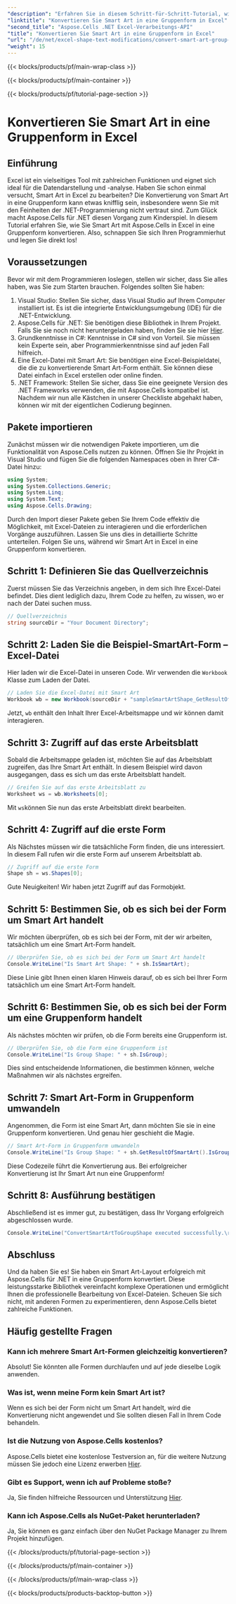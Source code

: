 ```yaml
---
"description": "Erfahren Sie in diesem Schritt-für-Schritt-Tutorial, wie Sie mit Aspose.Cells für .NET Smart Art in eine Gruppenform in Excel konvertieren."
"linktitle": "Konvertieren Sie Smart Art in eine Gruppenform in Excel"
"second_title": "Aspose.Cells .NET Excel-Verarbeitungs-API"
"title": "Konvertieren Sie Smart Art in eine Gruppenform in Excel"
"url": "/de/net/excel-shape-text-modifications/convert-smart-art-group-shape-excel/"
"weight": 15
---
```


{{< blocks/products/pf/main-wrap-class >}}

{{< blocks/products/pf/main-container >}}

{{< blocks/products/pf/tutorial-page-section >}}

# Konvertieren Sie Smart Art in eine Gruppenform in Excel

## Einführung
Excel ist ein vielseitiges Tool mit zahlreichen Funktionen und eignet sich ideal für die Datendarstellung und -analyse. Haben Sie schon einmal versucht, Smart Art in Excel zu bearbeiten? Die Konvertierung von Smart Art in eine Gruppenform kann etwas knifflig sein, insbesondere wenn Sie mit den Feinheiten der .NET-Programmierung nicht vertraut sind. Zum Glück macht Aspose.Cells für .NET diesen Vorgang zum Kinderspiel. In diesem Tutorial erfahren Sie, wie Sie Smart Art mit Aspose.Cells in Excel in eine Gruppenform konvertieren. Also, schnappen Sie sich Ihren Programmierhut und legen Sie direkt los!
## Voraussetzungen
Bevor wir mit dem Programmieren loslegen, stellen wir sicher, dass Sie alles haben, was Sie zum Starten brauchen. Folgendes sollten Sie haben:
1. Visual Studio: Stellen Sie sicher, dass Visual Studio auf Ihrem Computer installiert ist. Es ist die integrierte Entwicklungsumgebung (IDE) für die .NET-Entwicklung.
2. Aspose.Cells für .NET: Sie benötigen diese Bibliothek in Ihrem Projekt. Falls Sie sie noch nicht heruntergeladen haben, finden Sie sie hier [Hier](https://releases.aspose.com/cells/net/).
3. Grundkenntnisse in C#: Kenntnisse in C# sind von Vorteil. Sie müssen kein Experte sein, aber Programmierkenntnisse sind auf jeden Fall hilfreich.
4. Eine Excel-Datei mit Smart Art: Sie benötigen eine Excel-Beispieldatei, die die zu konvertierende Smart Art-Form enthält. Sie können diese Datei einfach in Excel erstellen oder online finden.
5. .NET Framework: Stellen Sie sicher, dass Sie eine geeignete Version des .NET Frameworks verwenden, die mit Aspose.Cells kompatibel ist.
Nachdem wir nun alle Kästchen in unserer Checkliste abgehakt haben, können wir mit der eigentlichen Codierung beginnen.
## Pakete importieren
Zunächst müssen wir die notwendigen Pakete importieren, um die Funktionalität von Aspose.Cells nutzen zu können. Öffnen Sie Ihr Projekt in Visual Studio und fügen Sie die folgenden Namespaces oben in Ihrer C#-Datei hinzu:
```csharp
using System;
using System.Collections.Generic;
using System.Linq;
using System.Text;
using Aspose.Cells.Drawing;
```
Durch den Import dieser Pakete geben Sie Ihrem Code effektiv die Möglichkeit, mit Excel-Dateien zu interagieren und die erforderlichen Vorgänge auszuführen.
Lassen Sie uns dies in detaillierte Schritte unterteilen. Folgen Sie uns, während wir Smart Art in Excel in eine Gruppenform konvertieren.
## Schritt 1: Definieren Sie das Quellverzeichnis
Zuerst müssen Sie das Verzeichnis angeben, in dem sich Ihre Excel-Datei befindet. Dies dient lediglich dazu, Ihrem Code zu helfen, zu wissen, wo er nach der Datei suchen muss.
```csharp
// Quellverzeichnis
string sourceDir = "Your Document Directory";
```
## Schritt 2: Laden Sie die Beispiel-SmartArt-Form – Excel-Datei
Hier laden wir die Excel-Datei in unseren Code. Wir verwenden die `Workbook` Klasse zum Laden der Datei.
```csharp
// Laden Sie die Excel-Datei mit Smart Art
Workbook wb = new Workbook(sourceDir + "sampleSmartArtShape_GetResultOfSmartArt.xlsx");
```
Jetzt, `wb` enthält den Inhalt Ihrer Excel-Arbeitsmappe und wir können damit interagieren.
## Schritt 3: Zugriff auf das erste Arbeitsblatt
Sobald die Arbeitsmappe geladen ist, möchten Sie auf das Arbeitsblatt zugreifen, das Ihre Smart Art enthält. In diesem Beispiel wird davon ausgegangen, dass es sich um das erste Arbeitsblatt handelt.
```csharp
// Greifen Sie auf das erste Arbeitsblatt zu
Worksheet ws = wb.Worksheets[0];
```
Mit `ws`können Sie nun das erste Arbeitsblatt direkt bearbeiten.
## Schritt 4: Zugriff auf die erste Form
Als Nächstes müssen wir die tatsächliche Form finden, die uns interessiert. In diesem Fall rufen wir die erste Form auf unserem Arbeitsblatt ab.
```csharp
// Zugriff auf die erste Form
Shape sh = ws.Shapes[0];
```
Gute Neuigkeiten! Wir haben jetzt Zugriff auf das Formobjekt.
## Schritt 5: Bestimmen Sie, ob es sich bei der Form um Smart Art handelt
Wir möchten überprüfen, ob es sich bei der Form, mit der wir arbeiten, tatsächlich um eine Smart Art-Form handelt. 
```csharp
// Überprüfen Sie, ob es sich bei der Form um Smart Art handelt
Console.WriteLine("Is Smart Art Shape: " + sh.IsSmartArt);
```
Diese Linie gibt Ihnen einen klaren Hinweis darauf, ob es sich bei Ihrer Form tatsächlich um eine Smart Art-Form handelt.
## Schritt 6: Bestimmen Sie, ob es sich bei der Form um eine Gruppenform handelt
Als nächstes möchten wir prüfen, ob die Form bereits eine Gruppenform ist. 
```csharp
// Überprüfen Sie, ob die Form eine Gruppenform ist
Console.WriteLine("Is Group Shape: " + sh.IsGroup);
```
Dies sind entscheidende Informationen, die bestimmen können, welche Maßnahmen wir als nächstes ergreifen.
## Schritt 7: Smart Art-Form in Gruppenform umwandeln
Angenommen, die Form ist eine Smart Art, dann möchten Sie sie in eine Gruppenform konvertieren. Und genau hier geschieht die Magie.
```csharp
// Smart Art-Form in Gruppenform umwandeln
Console.WriteLine("Is Group Shape: " + sh.GetResultOfSmartArt().IsGroup);
```
Diese Codezeile führt die Konvertierung aus. Bei erfolgreicher Konvertierung ist Ihr Smart Art nun eine Gruppenform!
## Schritt 8: Ausführung bestätigen
Abschließend ist es immer gut, zu bestätigen, dass Ihr Vorgang erfolgreich abgeschlossen wurde.
```csharp
Console.WriteLine("ConvertSmartArtToGroupShape executed successfully.\r\n");
```

## Abschluss
Und da haben Sie es! Sie haben ein Smart Art-Layout erfolgreich mit Aspose.Cells für .NET in eine Gruppenform konvertiert. Diese leistungsstarke Bibliothek vereinfacht komplexe Operationen und ermöglicht Ihnen die professionelle Bearbeitung von Excel-Dateien. Scheuen Sie sich nicht, mit anderen Formen zu experimentieren, denn Aspose.Cells bietet zahlreiche Funktionen. 
## Häufig gestellte Fragen
### Kann ich mehrere Smart Art-Formen gleichzeitig konvertieren?
Absolut! Sie könnten alle Formen durchlaufen und auf jede dieselbe Logik anwenden.
### Was ist, wenn meine Form kein Smart Art ist?
Wenn es sich bei der Form nicht um Smart Art handelt, wird die Konvertierung nicht angewendet und Sie sollten diesen Fall in Ihrem Code behandeln.
### Ist die Nutzung von Aspose.Cells kostenlos?
Aspose.Cells bietet eine kostenlose Testversion an, für die weitere Nutzung müssen Sie jedoch eine Lizenz erwerben [Hier](https://purchase.aspose.com/buy).
### Gibt es Support, wenn ich auf Probleme stoße?
Ja, Sie finden hilfreiche Ressourcen und Unterstützung [Hier](https://forum.aspose.com/c/cells/9).
### Kann ich Aspose.Cells als NuGet-Paket herunterladen?
Ja, Sie können es ganz einfach über den NuGet Package Manager zu Ihrem Projekt hinzufügen.

{{< /blocks/products/pf/tutorial-page-section >}}

{{< /blocks/products/pf/main-container >}}

{{< /blocks/products/pf/main-wrap-class >}}

{{< blocks/products/products-backtop-button >}}